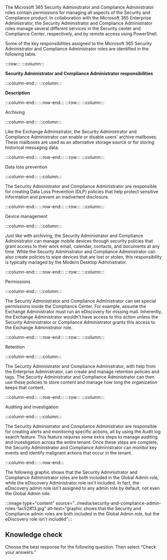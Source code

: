 The Microsoft 365 Security Administrator and Compliance Administrator roles contain permissions for managing all aspects of the Security and Compliance product. In collaboration with the Microsoft 365 Enterprise Administrator, the Security Administrator and Compliance Administrator roles manage several different services in the Security center and Compliance Center, respectively, and by remote access using PowerShell.

Some of the key responsibilities assigned to the Microsoft 365 Security Administrator and Compliance Administrator roles are identified in the following table.

:::row:::
  :::column:::
    

**Security Administrator and Compliance Administrator responsibilities**


  :::column-end:::
  :::column:::
    

**Description**


  :::column-end:::
:::row-end:::
:::row:::
  :::column:::
    

Archiving


  :::column-end:::
  :::column:::
    

Like the Exchange Administrator, the Security Administrator and Compliance Administrator can enable or disable users' archive mailboxes. These mailboxes are used as an alternative storage source or for storing historical messaging data.


  :::column-end:::
:::row-end:::
:::row:::
  :::column:::
    

Data loss prevention


  :::column-end:::
  :::column:::
    

The Security Administrator and Compliance Administrator are responsible for creating Data Loss Prevention (DLP) policies that help protect sensitive information and prevent an inadvertent disclosure.


  :::column-end:::
:::row-end:::
:::row:::
  :::column:::
    

Device management


  :::column-end:::
  :::column:::
    

Just like with archiving, the Security Administrator and Compliance Administrator can manage mobile devices through security policies that grant access to their work email, calendar, contacts, and documents at any time. While the Security Administrator and Compliance Administrator can also create policies to wipe devices that are lost or stolen, this responsibility is typically managed by the Modern Desktop Administrator.


  :::column-end:::
:::row-end:::
:::row:::
  :::column:::
    

Permissions


  :::column-end:::
  :::column:::
    

The Security Administrator and Compliance Administrator can set special permissions inside the Compliance Center. For example, assume the Exchange Administrator must run an eDiscovery for missing mail. Inherently, the Exchange Administrator wouldn't have access to this action unless the Security Administrator or Compliance Administrator grants this access to the Exchange Administrator role.


  :::column-end:::
:::row-end:::
:::row:::
  :::column:::
    

Retention


  :::column-end:::
  :::column:::
    

The Security Administrator and Compliance Administrator, with help from the Enterprise Administrator, can create and manage retention policies and tags. The Security Administrator and Compliance Administrator can then use these policies to store content and manage how long the organization keeps that content.


  :::column-end:::
:::row-end:::
:::row:::
  :::column:::
    

Auditing and investigation


  :::column-end:::
  :::column:::
    

The Security Administrator and Compliance Administrator are responsible for creating alerts and monitoring specific actions, all by using the Audit log search feature. This feature requires some extra steps to manage auditing and investigation across the entire tenant. Once these steps are complete, the Security Administrator and Compliance Administrator can monitor key events and identify malignant actions that occur in the tenant.


  :::column-end:::
:::row-end:::


The following graphic shows that the Security Administrator and Compliance Administrator roles are both included in the Global Admin role, while the eDiscovery Administrator role isn't included. In fact, the eDiscovery admin role isn't assigned to any admin role by default, not even the Global Admin role.

:::image type="content" source="../media/security-and-compliance-admin-roles-1ac52813.jpg" alt-text="graphic shows that the Security and Compliance admin roles are both included in the Global Admin role, but the eDiscovery role isn't included":::


## Knowledge check

Choose the best response for the following question. Then select “Check your answers.”